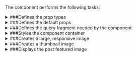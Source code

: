 The component performs the following tasks:

<details>
	<summary>###Defines the prop types

</summary>
* The featured image title

* The featured image type

* The post index. A post might be part of a collection and needs to be indentified for example to handle clicks.

* The featured image

</details>

<details>
	<summary>###Defines the default props

</summary>
</details>

<details>
	<summary>###Defines the query fragment needed by the component

</summary>
</details>

<details>
	<summary>###Styles the component container

</summary>
</details>

<details>
	<summary>###Creates a large, responsive image

</summary>
</details>

<details>
	<summary>###Creates a thumbnail image

</summary>
</details>

<details>
	<summary>###Displays the post featured image

</summary>
* Either returns a simple image (thumbnail) or a large, responsive image.

</details>

